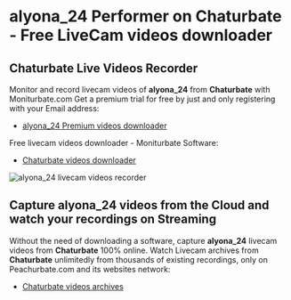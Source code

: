 # alyona_24 Performer on Chaturbate - Free LiveCam videos downloader

## Chaturbate Live Videos Recorder

Monitor and record livecam videos of **alyona_24** from **Chaturbate** with Moniturbate.com
Get a premium trial for free by just and only registering with your Email address:
* [alyona_24 Premium videos downloader](https://moniturbate.com/request-demo-licence-key.html)

Free livecam videos downloader - Moniturbate Software:
* [Chaturbate videos downloader](https://moniturbate.com/moniturbate-download-software.html)

![alyona_24 livecam videos recorder](https://peachurnet.com/templates/moniturbate-software.png)


## Capture alyona_24 videos from the Cloud and watch your recordings on Streaming

Without the need of downloading a software, capture **alyona_24** livecam videos from **Chaturbate** 100% online.
Watch Livecam archives from **Chaturbate** unlimitedly from thousands of existing recordings, only on Peachurbate.com and its websites network:
* [Chaturbate videos archives](https://peachurnet.com/)
